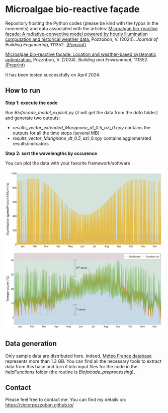 # Microalgae bio-reactive façade

Repository hosting the Python codes (please be kind with the typos in the comments) and data associated with the articles:
[Microalgae bio-reactive façade: A radiative-convective model powered by hourly illumination computation and historical weather data.](https://doi.org/10.1016/j.jobe.2024.109407) Pozzobon, V. (2024).  _Journal of Building Engineering_, 111352. [(Preprint)](https://victorpozzobon.github.io/assets/preprints/Pozzobon_2024_d.pdf)

[Microalgae bio-reactive façade: Location and weather-based systematic optimization.](https://doi.org/10.1016/j.buildenv.2024.111352) Pozzobon, V. (2024).  _Building and Environment_, 111352. [(Preprint)](https://victorpozzobon.github.io/assets/preprints/Pozzobon_2024_b.pdf)

It has been tested successfully on April 2024.

## How to run

__Step 1: execute the code__

Run _Biofacade_model_explicit.py_ (it will get the data from the _data_ folder) and generate two outputs:
- _results_vector_extended_Marignane_dt_0.5_azi_0.npy_ contains the outputs for all the time steps (several MB)
- _results_vector_Marignane_dt_0.5_azi_0.npy_ contains agglomerated results/indicators

__Step 2: sort the wavelengths by occurence__

You can plot the data with your favorite framework/software

![Image not found](./results/IllumYear.png?raw=true)
![Image not found](./results/TYear.png?raw=true)

## Data generation

Only sample data are distributed here. Indeed, [Météo France database](https://donneespubliques.meteofrance.fr/?fond=produit&id_produit=90&id_rubrique=32) represents more than 1.3 GB. You can find all the necessary tools to extract data from this base and turn it into input files for the code in the _helpFunctions_ folder (the routine is _Biofacade_preprocessing_).

## Contact

Please feel free to contact me. You can find my details on: https://victorpozzobon.github.io/
